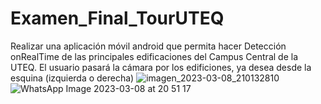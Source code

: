 # Examen_Final_TourUTEQ
Realizar una aplicación móvil android que permita hacer Detección onRealTime de las principales edificaciones del Campus Central de la UTEQ. El usuario pasará la cámara por los edificiones, ya desea desde la esquina (izquierda o derecha) 
![imagen_2023-03-08_210132810](https://user-images.githubusercontent.com/118844341/223896406-a9a206f5-3511-4412-951a-fc4cfdd2c318.png)
![WhatsApp Image 2023-03-08 at 20 51 17](https://user-images.githubusercontent.com/118844341/223896246-214aabd4-d726-4f98-88f4-2b29b01f5d0b.jpeg)
